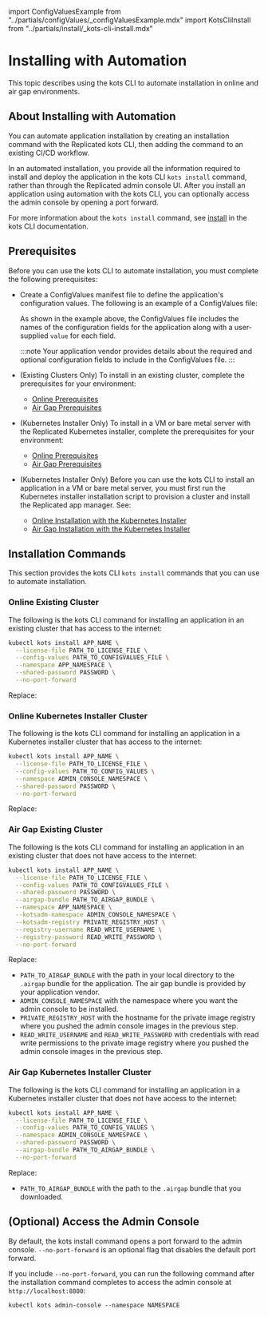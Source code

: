 import ConfigValuesExample from "../partials/configValues/_configValuesExample.mdx"
import KotsCliInstall from "../partials/install/_kots-cli-install.mdx"

# Installing with Automation

This topic describes using the kots CLI to automate installation in online and air gap environments.

## About Installing with Automation

You can automate application installation by creating an installation command with the Replicated kots CLI, then adding the command to an existing CI/CD workflow.

In an automated installation, you provide all the information required to install and deploy the application in the kots CLI `kots install` command, rather than through the Replicated admin console UI. After you install an application using automation with the kots CLI, you can optionally access the admin console by opening a port forward.

For more information about the `kots install` command, see [install](/reference/kots-cli-install) in the kots CLI documentation.

## Prerequisites

Before you can use the kots CLI to automate installation, you must complete the following prerequisites:

* Create a ConfigValues manifest file to define the application's configuration values. The following is an example of a ConfigValues file:

  <ConfigValuesExample/>

  As shown in the example above, the ConfigValues file includes the names of the configuration fields for the application along with a user-supplied `value` for each field.

  :::note
  Your application vendor provides details about the required and optional configuration fields to include in the ConfigValues file.
  :::

* (Existing Clusters Only) To install in an existing cluster, complete the prerequisites for your environment: 
  * [Online Prerequisites](installing-existing-cluster#prerequisites)
  * [Air Gap Prerequisites](installing-existing-cluster-airgapped#prerequisites)

* (Kubernetes Installer Only) To install in a VM or bare metal server with the Replicated Kubernetes installer, complete the prerequisites for your environment: 
  * [Online Prerequisites](installing-embedded-cluster#prerequisites)
  * [Air Gap Prerequisites](installing-embedded-airgapped#prerequisites)

* (Kubernetes Installer Only) Before you can use the kots CLI to install an application in a VM or bare metal server, you must first run the Kubernetes installer installation script to provision a cluster and install the Replicated app manager. See:
  * [Online Installation with the Kubernetes Installer](installing-embedded-cluster)
  * [Air Gap Installation with the Kubernetes Installer](installing-embedded-airgapped)  
## Installation Commands

This section provides the kots CLI `kots install` commands that you can use to automate installation.

### Online Existing Cluster

The following is the kots CLI command for installing an application in an existing cluster that has access to the internet:

```bash 
kubectl kots install APP_NAME \
  --license-file PATH_TO_LICENSE_FILE \
  --config-values PATH_TO_CONFIGVALUES_FILE \
  --namespace APP_NAMESPACE \
  --shared-password PASSWORD \
  --no-port-forward
```
Replace:


### Online Kubernetes Installer Cluster

The following is the kots CLI command for installing an application in a Kubernetes installer cluster that has access to the internet:

```bash
kubectl kots install APP_NAME \
  --license-file PATH_TO_LICENSE_FILE \
  --config-values PATH_TO_CONFIG_VALUES \
  --namespace ADMIN_CONSOLE_NAMESPACE \
  --shared-password PASSWORD \
  --no-port-forward
```

Replace:

<KotsCliInstall/>

### Air Gap Existing Cluster 

The following is the kots CLI command for installing an application in an existing cluster that does not have access to the internet:

```bash
kubectl kots install APP_NAME \
  --license-file PATH_TO_LICENSE_FILE \
  --config-values PATH_TO_CONFIGVALUES_FILE \
  --shared-password PASSWORD \
  --airgap-bundle PATH_TO_AIRGAP_BUNDLE \
  --namespace APP_NAMESPACE \
  --kotsadm-namespace ADMIN_CONSOLE_NAMESPACE \
  --kotsadm-registry PRIVATE_REGISTRY_HOST \
  --registry-username READ_WRITE_USERNAME \
  --registry-password READ_WRITE_PASSWORD \
  --no-port-forward
```

Replace:


* `PATH_TO_AIRGAP_BUNDLE` with the path in your local directory to the `.airgap` bundle for the application. The air gap bundle is provided by your application vendor.
* `ADMIN_CONSOLE_NAMESPACE` with the namespace where you want the admin console to be installed.
* `PRIVATE_REGISTRY_HOST` with the hostname for the private image registry where you pushed the admin console images in the previous step.
* `READ_WRITE_USERNAME` and `READ_WRITE_PASSWORD` with credentials with read write permissions to the private image registry where you pushed the admin console images in the previous step.

### Air Gap Kubernetes Installer Cluster

The following is the kots CLI command for installing an application in a Kubernetes installer cluster that does not have access to the internet:

```bash
kubectl kots install APP_NAME \
  --license-file PATH_TO_LICENSE_FILE \
  --config-values PATH_TO_CONFIG_VALUES \
  --namespace ADMIN_CONSOLE_NAMESPACE \
  --shared-password PASSWORD \
  --airgap-bundle PATH_TO_AIRGAP_BUNDLE \
  --no-port-forward
```

Replace:
<KotsCliInstall/>

* `PATH_TO_AIRGAP_BUNDLE` with the path to the `.airgap` bundle that you downloaded.

## (Optional) Access the Admin Console

By default, the kots install command opens a port forward to the admin console. `--no-port-forward` is an optional flag that disables the default port forward.

If you include `--no-port-forward`, you can run the following command after the installation command completes to access the admin console at `http://localhost:8800`:

```
kubectl kots admin-console --namespace NAMESPACE
```